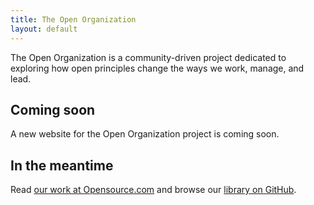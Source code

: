 ```yaml
---
title: The Open Organization
layout: default
---
```


The Open Organization is a community-driven project dedicated to exploring how open principles change the ways we work, manage, and lead.

## Coming soon

A new website for the Open Organization project is coming soon.

## In the meantime

Read [our work at Opensource.com](https://opensource.com/open-organization) and browse our [library on GitHub](https://github.com/open-organization).
